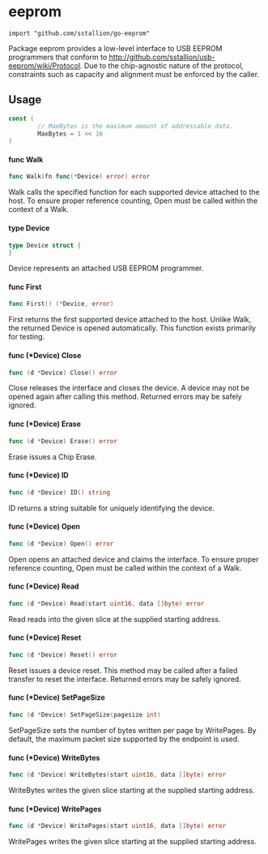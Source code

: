 # eeprom

    import "github.com/sstallion/go-eeprom"

Package eeprom provides a low-level interface to USB EEPROM programmers that
conform to http://github.com/sstallion/usb-eeprom/wiki/Protocol. Due to the
chip-agnostic nature of the protocol, constraints such as capacity and alignment
must be enforced by the caller.

## Usage

```go
const (
        // MaxBytes is the maximum amount of addressable data.
        MaxBytes = 1 << 16
)
```

#### func  Walk

```go
func Walk(fn func(*Device) error) error
```
Walk calls the specified function for each supported device attached to the
host. To ensure proper reference counting, Open must be called within the
context of a Walk.

#### type Device

```go
type Device struct {
}
```

Device represents an attached USB EEPROM programmer.

#### func  First

```go
func First() (*Device, error)
```
First returns the first supported device attached to the host. Unlike Walk, the
returned Device is opened automatically. This function exists primarily for
testing.

#### func (*Device) Close

```go
func (d *Device) Close() error
```
Close releases the interface and closes the device. A device may not be opened
again after calling this method. Returned errors may be safely ignored.

#### func (*Device) Erase

```go
func (d *Device) Erase() error
```
Erase issues a Chip Erase.

#### func (*Device) ID

```go
func (d *Device) ID() string
```
ID returns a string suitable for uniquely identifying the device.

#### func (*Device) Open

```go
func (d *Device) Open() error
```
Open opens an attached device and claims the interface. To ensure proper
reference counting, Open must be called within the context of a Walk.

#### func (*Device) Read

```go
func (d *Device) Read(start uint16, data []byte) error
```
Read reads into the given slice at the supplied starting address.

#### func (*Device) Reset

```go
func (d *Device) Reset() error
```
Reset issues a device reset. This method may be called after a failed transfer
to reset the interface. Returned errors may be safely ignored.

#### func (*Device) SetPageSize

```go
func (d *Device) SetPageSize(pagesize int)
```
SetPageSize sets the number of bytes written per page by WritePages. By default,
the maximum packet size supported by the endpoint is used.

#### func (*Device) WriteBytes

```go
func (d *Device) WriteBytes(start uint16, data []byte) error
```
WriteBytes writes the given slice starting at the supplied starting address.

#### func (*Device) WritePages

```go
func (d *Device) WritePages(start uint16, data []byte) error
```
WritePages writes the given slice starting at the supplied starting address.
